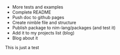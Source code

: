 
* More tests and examples
* Complete README
* Push doc to github pages
* Create nimble file and structure
* Publish package to nim-lang/packages (and test it)
* Add it to my projects list (blog)
* Blog about it

This is just a test
